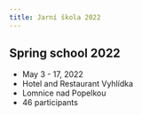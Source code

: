 ```yaml
---
title: Jarní škola 2022
---
```

## Spring school 2022

- May 3 - 17, 2022
- Hotel and Restaurant Vyhlídka
- Lomnice nad Popelkou
- 46 participants
